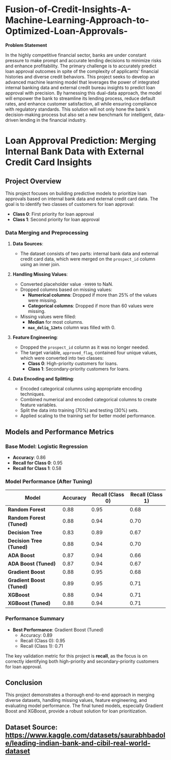 # Fusion-of-Credit-Insights-A-Machine-Learning-Approach-to-Optimized-Loan-Approvals-

**Problem Statement**

In the highly competitive financial sector, banks are under constant pressure to 
make prompt and accurate lending decisions to minimize risks and enhance profitability. 
The primary challenge is to accurately predict loan approval outcomes in spite of the 
complexity of applicants' financial histories and diverse credit behaviors. This project seeks 
to develop an advanced machine learning model that leverages the power of integrated 
internal banking data and external credit bureau insights to predict loan approval with 
precision. By harnessing this dual-data approach, the model will empower the bank to 
streamline its lending process, reduce default rates, and enhance customer satisfaction, all 
while ensuring compliance with regulatory standards. This solution will not only hone the 
bank's decision-making process but also set a new benchmark for intelligent, data-driven 
lending in the financial industry. 

# Loan Approval Prediction: Merging Internal Bank Data with External Credit Card Insights

## Project Overview

This project focuses on building predictive models to prioritize loan approvals based on internal bank data and external credit card data. The goal is to identify two classes of customers for loan approval:

- **Class 0**: First priority for loan approval
- **Class 1**: Second priority for loan approval

### Data Merging and Preprocessing

1. **Data Sources**: 
   - The dataset consists of two parts: internal bank data and external credit card data, which were merged on the `prospect_id` column using an inner join.

2. **Handling Missing Values**:
   - Converted placeholder value `-99999` to NaN.
   - Dropped columns based on missing values:
     - **Numerical columns**: Dropped if more than 25% of the values were missing.
     - **Categorical columns**: Dropped if more than 60 values were missing.
   - Missing values were filled:
     - **Median** for most columns.
     - **`max_deliq_12mts`** column was filled with 0.

3. **Feature Engineering**:
   - Dropped the `prospect_id` column as it was no longer needed.
   - The target variable, `approved_flag`, contained four unique values, which were converted into two classes:
     - **Class 0**: High-priority customers for loans.
     - **Class 1**: Secondary-priority customers for loans.

4. **Data Encoding and Splitting**:
   - Encoded categorical columns using appropriate encoding techniques.
   - Combined numerical and encoded categorical columns to create feature variables.
   - Split the data into training (70%) and testing (30%) sets.
   - Applied scaling to the training set for better model performance.

## Models and Performance Metrics

### Base Model: Logistic Regression

- **Accuracy**: 0.86
- **Recall for Class 0**: 0.95
- **Recall for Class 1**: 0.58

### Model Performance (After Tuning)

| Model                 | Accuracy | Recall (Class 0) | Recall (Class 1) |
|-----------------------|----------|------------------|------------------|
| **Random Forest**      | 0.88     | 0.95             | 0.68             |
| **Random Forest (Tuned)** | 0.88  | 0.94             | 0.70             |
| **Decision Tree**      | 0.83     | 0.89             | 0.67             |
| **Decision Tree (Tuned)** | 0.88  | 0.94             | 0.70             |
| **ADA Boost**          | 0.87     | 0.94             | 0.66             |
| **ADA Boost (Tuned)**  | 0.87     | 0.94             | 0.67             |
| **Gradient Boost**     | 0.88     | 0.95             | 0.68             |
| **Gradient Boost (Tuned)** | 0.89 | 0.95             | 0.71             |
| **XGBoost**            | 0.88     | 0.94             | 0.71             |
| **XGBoost (Tuned)**    | 0.88     | 0.94             | 0.71             |

### Performance Summary

- **Best Performance**: Gradient Boost (Tuned)
  - Accuracy: 0.89
  - Recall (Class 0): 0.95
  - Recall (Class 1): 0.71

The key validation metric for this project is **recall**, as the focus is on correctly identifying both high-priority and secondary-priority customers for loan approval.

## Conclusion

This project demonstrates a thorough end-to-end approach in merging diverse datasets, handling missing values, feature engineering, and evaluating model performance. The final tuned models, especially Gradient Boost and XGBoost, provide a robust solution for loan prioritization.

## Dataset Source: https://www.kaggle.com/datasets/saurabhbadole/leading-indian-bank-and-cibil-real-world-dataset
